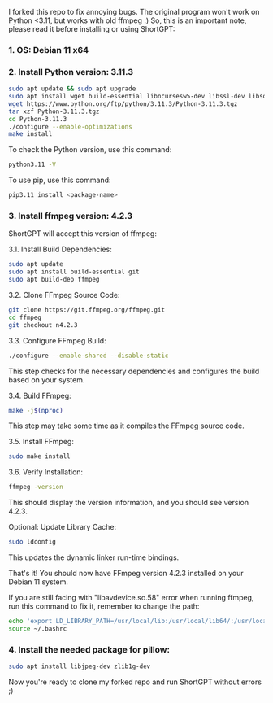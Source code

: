 I forked this repo to fix annoying bugs. The original program won't work on Python <3.11, but works with old ffmpeg :)
So, this is an important note, please read it before installing or using ShortGPT:

### 1. OS: Debian 11 x64

### 2. Install Python version: 3.11.3
```bash
sudo apt update && sudo apt upgrade 
sudo apt install wget build-essential libncursesw5-dev libssl-dev libsqlite3-dev tk-dev libgdbm-dev libc6-dev libbz2-dev libffi-dev zlib1g-dev
wget https://www.python.org/ftp/python/3.11.3/Python-3.11.3.tgz 
tar xzf Python-3.11.3.tgz 
cd Python-3.11.3 
./configure --enable-optimizations
make install
```

To check the Python version, use this command:
```bash
python3.11 -V
```
To use pip, use this command:
```bash
pip3.11 install <package-name>
```

### 3. Install ffmpeg version: 4.2.3
ShortGPT will accept this version of ffmpeg:

3.1. Install Build Dependencies:

```bash
sudo apt update
sudo apt install build-essential git
sudo apt build-dep ffmpeg
```

3.2. Clone FFmpeg Source Code:

```bash
git clone https://git.ffmpeg.org/ffmpeg.git
cd ffmpeg
git checkout n4.2.3
```

3.3. Configure FFmpeg Build:

```bash
./configure --enable-shared --disable-static
```

This step checks for the necessary dependencies and configures the build based on your system.

3.4. Build FFmpeg:

```bash
make -j$(nproc)
```

This step may take some time as it compiles the FFmpeg source code.

3.5. Install FFmpeg:

```bash
sudo make install
```

3.6. Verify Installation:

```bash
ffmpeg -version
```

This should display the version information, and you should see version 4.2.3.

Optional: Update Library Cache:

```bash
sudo ldconfig
```

This updates the dynamic linker run-time bindings.

That's it! You should now have FFmpeg version 4.2.3 installed on your Debian 11 system.

If you are still facing with "libavdevice.so.58" error when running ffmpeg, run this command to fix it, remember to change the path:
```bash
echo 'export LD_LIBRARY_PATH=/usr/local/lib:/usr/local/lib64/:/usr/local/lib/x86_64-linux-gnu:$LD_LIBRARY_PATH' >> ~/.bashrc
source ~/.bashrc
```

### 4. Install the needed package for pillow:
```bash
sudo apt install libjpeg-dev zlib1g-dev
```

Now you're ready to clone my forked repo and run ShortGPT without errors ;)
